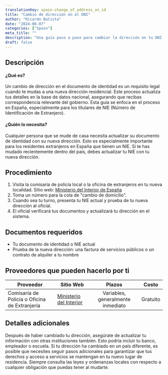 ```yaml
---
translationKey: spain-change_of_address_on_id
title: "Cambio de dirección en el DNI"
author: "Ricardo Batista"
date: "2024-06-07"
categories: ["Spain"]
meta_title: ""
description: "Una guía paso a paso para cambiar la dirección en tu DNI en España."
draft: false
---
```


## Descripción
#### ¿Qué es?
Un cambio de dirección en el documento de identidad es un requisito legal cuando te mudas a una nueva dirección residencial. Este proceso actualiza tus detalles en la base de datos nacional, asegurando que recibas correspondencia relevante del gobierno. Esta guía se enfoca en el proceso en España, especialmente para los titulares de NIE (Número de Identificación de Extranjero).

#### ¿Quién lo necesita?
Cualquier persona que se mude de casa necesita actualizar su documento de identidad con su nueva dirección. Esto es especialmente importante para los residentes extranjeros en España que tienen un NIE. Si te has mudado recientemente dentro del país, debes actualizar tu NIE con tu nueva dirección.

## Procedimiento

1. Visita la comisaría de policía local o la oficina de extranjeros en tu nueva localidad. Sitio web: [Ministerio del Interior de España](http://www.interior.gob.es/)
2. Toma un número para la cola de "cambio de domicilio".
3. Cuando sea tu turno, presenta tu NIE actual y prueba de tu nueva dirección al oficial.
4. El oficial verificará tus documentos y actualizará tu dirección en el sistema.

## Documentos requeridos

* Tu documento de identidad o NIE actual
* Prueba de la nueva dirección: una factura de servicios públicos o un contrato de alquiler a tu nombre

## Proveedores que pueden hacerlo por ti

| Proveedor       |     Sitio Web    |       Plazos      |        Costo     |
| --------------- | --------------- |  :-------------:  | :-------------:  |
| Comisaría de Policía o Oficina de Extranjería   |  [Ministerio del Interior](http://www.interior.gob.es/)   |      Variables, generalmente inmediato     |       Gratuito      |

## Detalles adicionales
Después de haber cambiado tu dirección, asegúrate de actualizar tu información con otras instituciones también. Esto podría incluir tu banco, empleador o escuela. Si tu dirección ha cambiado en un país diferente, es posible que necesites seguir pasos adicionales para garantizar que tus derechos y acceso a servicios se mantengan en tu nuevo lugar de residencia. Siempre consulta las leyes y ordenanzas locales con respecto a cualquier obligación que puedas tener al mudarte.
